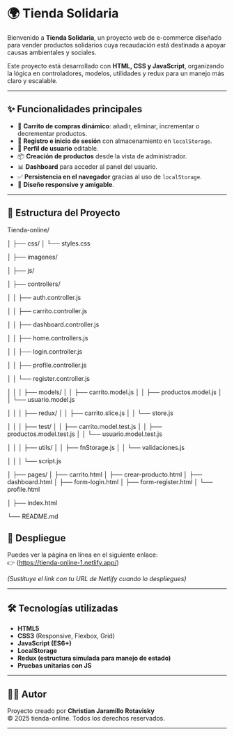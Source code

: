 # 🌍 Tienda Solidaria

Bienvenido a **Tienda Solidaria**, un proyecto web de e-commerce diseñado para vender productos solidarios cuya recaudación está destinada a apoyar causas ambientales y sociales.  

Este proyecto está desarrollado con **HTML, CSS y JavaScript**, organizando la lógica en controladores, modelos, utilidades y redux para un manejo más claro y escalable.  

---

## ✨ Funcionalidades principales

- 🛒 **Carrito de compras dinámico**: añadir, eliminar, incrementar o decrementar productos.
- 👤 **Registro e inicio de sesión** con almacenamiento en `localStorage`.
- 📄 **Perfil de usuario** editable.
- 📦 **Creación de productos** desde la vista de administrador.
- 📊 **Dashboard** para acceder al panel del usuario.
- ✅ **Persistencia en el navegador** gracias al uso de `localStorage`.
- 🎨 **Diseño responsive y amigable**.

---
## 📂 Estructura del Proyecto

Tienda-online/

│
├── css/
│   └── styles.css

│
├── imagenes/

│
├── js/

│   ├── controllers/

│   │   ├── auth.controller.js

│   │   ├── carrito.controller.js

│   │   ├── dashboard.controller.js

│   │   ├── home.controllers.js

│   │   ├── login.controller.js

│   │   ├── profile.controller.js

│   │   └── register.controller.js


│   │
│   ├── models/
│   │   ├── carrito.model.js
│   │   ├── productos.model.js
│   │   └── usuario.model.js

│   │
│   ├── redux/
│   │   ├── carrito.slice.js
│   │   └── store.js

│   │
│   ├── test/
│   │   ├── carrito.model.test.js
│   │   ├── productos.model.test.js
│   │   └── usuario.model.test.js

│   │
│   ├── utils/
│   │   ├── fnStorage.js
│   │   └── validaciones.js

│   │
│   └── script.js

│
├── pages/
│   ├── carrito.html
│   ├── crear-producto.html
│   ├── dashboard.html
│   ├── form-login.html
│   ├── form-register.html
│   └── profile.html

│
├── index.html

└── README.md




## 🚀 Despliegue

Puedes ver la página en línea en el siguiente enlace:  
👉 (https://tienda-online-1.netlify.app/)  

*(Sustituye el link con tu URL de Netlify cuando lo despliegues)*

---

## 🛠️ Tecnologías utilizadas

- **HTML5**
- **CSS3** (Responsive, Flexbox, Grid)
- **JavaScript (ES6+)**
- **LocalStorage**
- **Redux (estructura simulada para manejo de estado)**
- **Pruebas unitarias con JS**

---

## 👨‍💻 Autor

Proyecto creado por **Christian Jaramillo Rotavisky**  
© 2025 tienda-online. Todos los derechos reservados.

---

